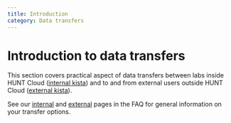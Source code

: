 ```yaml
---
title: Introduction
category: Data transfers
---
```


# Introduction to data transfers

This section covers practical aspect of data transfers between labs inside HUNT Cloud ([internal kista](/data-transfers/internal-kista/)) and to and from external users outside HUNT Cloud ([external kista](/data-transfers/external-kista/)).

See our [internal](/faq/internal-transfer/) and [external](/faq/external-transfer/) pages in the FAQ for general information on your transfer options.
